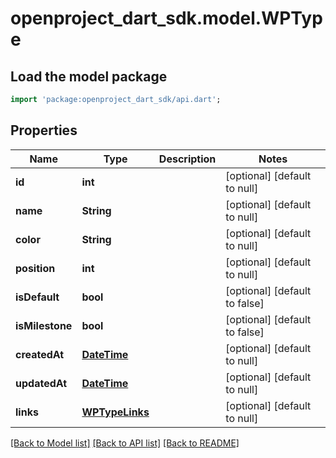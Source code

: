 # openproject_dart_sdk.model.WPType

## Load the model package
```dart
import 'package:openproject_dart_sdk/api.dart';
```

## Properties
Name | Type | Description | Notes
------------ | ------------- | ------------- | -------------
**id** | **int** |  | [optional] [default to null]
**name** | **String** |  | [optional] [default to null]
**color** | **String** |  | [optional] [default to null]
**position** | **int** |  | [optional] [default to null]
**isDefault** | **bool** |  | [optional] [default to false]
**isMilestone** | **bool** |  | [optional] [default to false]
**createdAt** | [**DateTime**](DateTime.md) |  | [optional] [default to null]
**updatedAt** | [**DateTime**](DateTime.md) |  | [optional] [default to null]
**links** | [**WPTypeLinks**](WPTypeLinks.md) |  | [optional] [default to null]

[[Back to Model list]](../README.md#documentation-for-models) [[Back to API list]](../README.md#documentation-for-api-endpoints) [[Back to README]](../README.md)


